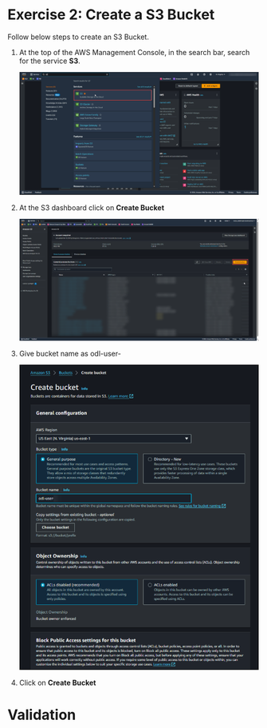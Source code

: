 # Exercise 2: Create a S3 Bucket

Follow below steps to create an S3 Bucket.

1. At the top of the AWS Management Console, in the search bar, search for the service **S3**.

    ![](./images/s3.png)

2. At the S3 dashboard click on **Create Bucket**

    ![](./images/s302.png)

3. Give bucket name as odl-user-**<inject key="CloudLabsDeploymentID" enableCopy="true" />**

    ![](./images/s301.png)

4. Click on **Create Bucket**

# Validation

<validation step="582bc76b-fe5a-493b-aab4-143877ac4504"/>
